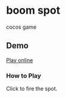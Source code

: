 # boom spot
cocos game

## Demo
[Play online](https://littlegauze.github.io/boomSpot/build/web-mobile/)

### How to Play
 Click to fire the spot.
